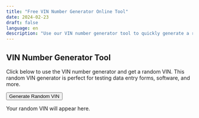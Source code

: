 ```yaml
---
title: "Free VIN Number Generator Online Tool"
date: 2024-02-23
draft: false
language: en
description: "Use our VIN number generator tool to quickly generate a random VIN. Perfect for developers, testers, and car enthusiasts needing to test systems."
---
```


<!-- @format -->

<section class="lg:pb-24 bg-gray-50 dark:bg-gray-800">
  <div class="max-w-screen-md px-4 py-8 mx-auto">
    <h1 class="text-xl font-bold text-center text-gray-900 dark:text-white">VIN Number Generator Tool</h1>
    <p class="mb-8 font-light text-center text-gray-600 dark:text-gray-400">Click below to use the VIN number generator and get a random VIN. This random VIN generator is perfect for testing data entry forms, software, and more.</p>
    <div id="vin-generator-form" class="space-y-6">
      <div class="flex justify-center mt-8">
            <button onclick="generateVIN()" class="px-8 py-3 text-lg font-semibold text-blue-100 transition-colors duration-200 bg-indigo-700 rounded-full hover:bg-indigo-800 focus:outline-none focus:ring-4 focus:ring-indigo-500 dark:bg-indigo-600 dark:hover:bg-indigo-700 dark:focus:ring-indigo-800 shadow-lg">
                Generate Random VIN
            </button>
      </div>
      <div class="text-center">
        <p id="vinOutput" class="p-4 text-lg font-medium text-gray-800 bg-white border border-gray-300 rounded-lg shadow-sm dark:text-gray-200 dark:bg-gray-700">Your random VIN will appear here.</p>
      </div>
    </div>
  </div>
</section>

<script>
  function generateVIN() {
    const characters = 'ABCDEFGHJKLMNPRSTUVWXYZ0123456789';
    let result = '';
    for (let i = 0; i < 17; i++) {
      result += characters.charAt(Math.floor(Math.random() * characters.length));
    }
    document.getElementById('vinOutput').innerText = `Random VIN: ${result}`;
  }
</script>
